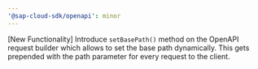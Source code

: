 ```yaml
---
'@sap-cloud-sdk/openapi': minor
---
```


[New Functionality] Introduce `setBasePath()` method on the OpenAPI request builder which allows to set the base path dynamically. This gets prepended with the path parameter for every request to the client.

